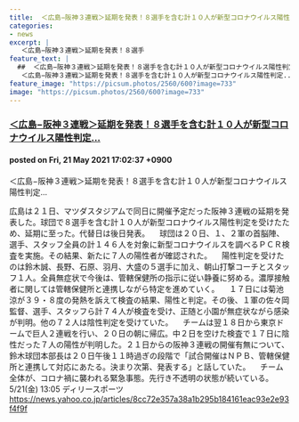 ```yaml
---
title:  ＜広島−阪神３連戦＞延期を発表！８選手を含む計１０人が新型コロナウイルス陽性判定...  
categories:
- news
excerpt: |
   ＜広島−阪神３連戦＞延期を発表！８選手
feature_text: |
  ##  ＜広島−阪神３連戦＞延期を発表！８選手を含む計１０人が新型コロナウイルス陽性判定...  
   ＜広島−阪神３連戦＞延期を発表！８選手を含む計１０人が新型コロナウイルス陽性判定...  
feature_image: "https://picsum.photos/2560/600?image=733"
image: "https://picsum.photos/2560/600?image=733"
---
```


### [ ＜広島−阪神３連戦＞延期を発表！８選手を含む計１０人が新型コロナウイルス陽性判定...  ](https://asahi.5ch.net/test/read.cgi/newsplus/1621584157/)
#### posted on Fri, 21 May 2021 17:02:37  +0900

 ＜広島−阪神３連戦＞延期を発表！８選手を含む計１０人が新型コロナウイルス陽性判定...  

<!--more-->


 広島は２１日、マツダスタジアムで同日に開催予定だった阪神３連戦の延期を発表した。球団で８選手を含む計１０人が新型コロナウイルス陽性判定を受けたため、延期に至った。代替日は後日発表。            　球団は２０日、１、２軍の首脳陣、選手、スタッフ全員の計１４６人を対象に新型コロナウイルスを調べるＰＣＲ検査を実施。その結果、新たに７人の陽性者が確認された。            　陽性判定を受けたのは鈴木誠、長野、石原、羽月、大盛の５選手に加え、朝山打撃コーチとスタッフ１人。全員無症状で今後は、管轄保健所の指示に従い静養に努める。濃厚接触者に関しては管轄保健所と連携しながら特定を進めていく。            　１７日には菊池涼が３９・８度の発熱を訴えて検査の結果、陽性と判定。その後、１軍の佐々岡監督、選手、スタッフら計７４人が検査を受け、正随と小園が無症状ながら感染が判明。他の７２人は陰性判定を受けていた。            　チームは翌１８日から東京ドームで巨人２連戦を行い、２０日の朝に帰広。中２日を空けた検査で１７日に陰性だった７人の陽性が判明した。２１日からの阪神３連戦の開催有無について、鈴木球団本部長は２０日午後１１時過ぎの段階で「試合開催はＮＰＢ、管轄保健所と連携して対応にあたる。決まり次第、発表する」と話していた。            　チーム全体が、コロナ禍に襲われる緊急事態。先行き不透明の状態が続いている。            5/21(金) 13:05 ディリースポーツ      https://news.yahoo.co.jp/articles/8cc72e357a38a1b295b184161eac93e2e93f4f9f 

